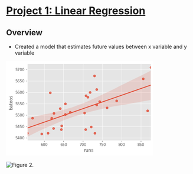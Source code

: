 # [Project 1: Linear Regression](https://miguelbarr11.github.io/Data-Science-Portfolio/)

## Overview

* Created a model that estimates future values between x variable and y variable 

![Figure 1.](https://github.com/miguelbarr11/Data-Science-Portfolio/blob/main/Images/Project%201/REGRESION.png)

![Figure 2.](../Data-Science-Portfolio/Images/Project%201/REGRESION.png)











